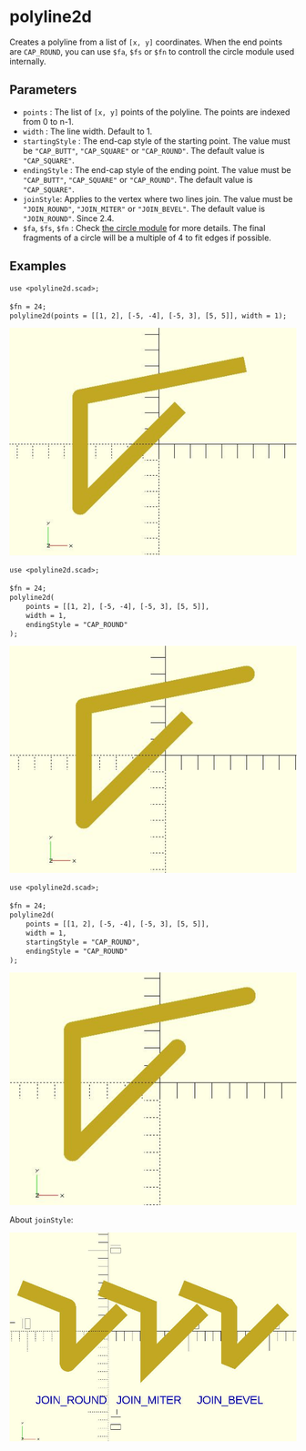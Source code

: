 # polyline2d

Creates a polyline from a list of `[x, y]` coordinates. When the end points are `CAP_ROUND`, you can use `$fa`, `$fs` or `$fn` to controll the circle module used internally.

## Parameters

- `points` : The list of `[x, y]` points of the polyline. The points are indexed from 0 to n-1.
- `width` : The line width. Default to 1.
- `startingStyle` : The end-cap style of the starting point. The value must be `"CAP_BUTT"`, `"CAP_SQUARE"` or `"CAP_ROUND"`. The default value is `"CAP_SQUARE"`. 
- `endingStyle` : The end-cap style of the ending point. The value must be `"CAP_BUTT"`, `"CAP_SQUARE"` or `"CAP_ROUND"`. The default value is `"CAP_SQUARE"`. 
- `joinStyle`: Applies to the vertex where two lines join. The value must be `"JOIN_ROUND"`, `"JOIN_MITER"` or `"JOIN_BEVEL"`. The default value is `"JOIN_ROUND"`. Since 2.4.
- `$fa`, `$fs`, `$fn` : Check [the circle module](https://en.wikibooks.org/wiki/OpenSCAD_User_Manual/Using_the_2D_Subsystem#circle) for more details. The final fragments of a circle will be a multiple of 4 to fit edges if possible.

## Examples

    use <polyline2d.scad>;

    $fn = 24;
	polyline2d(points = [[1, 2], [-5, -4], [-5, 3], [5, 5]], width = 1);

![polyline2d](images/lib3x-polyline2d-1.JPG)

    use <polyline2d.scad>;
    
    $fn = 24;
    polyline2d(
        points = [[1, 2], [-5, -4], [-5, 3], [5, 5]], 
        width = 1,
        endingStyle = "CAP_ROUND"
    );

![polyline2d](images/lib3x-polyline2d-2.JPG)

    use <polyline2d.scad>;
    
    $fn = 24;
	polyline2d(
        points = [[1, 2], [-5, -4], [-5, 3], [5, 5]], 
        width = 1,
        startingStyle = "CAP_ROUND", 
        endingStyle = "CAP_ROUND"
    );

![polyline2d](images/lib3x-polyline2d-3.JPG)

About `joinStyle`:

![polyline2d](images/lib3x-polyline2d-4.JPG)